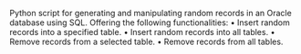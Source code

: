 Python script for generating and manipulating random records in an Oracle database using SQL.
Offering the following functionalities:
•	Insert random records into a specified table.
•	Insert random records into all tables.
•	Remove records from a selected table.
•	Remove records from all tables.
